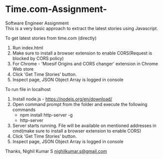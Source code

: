 # Time.com-Assignment-
Software Engineer Assignment <br/>
This is a very basic approach to extract the latest stories using Javascript.

To get latest stories from time.com (directly)
1. Run index.html
2. Make sure to install a browser extension to enable CORS(Request is blocked by CORS policy)
3. For Chrome - 'Moesif Origins and CORS changer' extension in Chrome Web store
4. Click 'Get Time Stories' button. 
5. Inspect page, JSON Object Array is logged in console

To run file in localhost
1. Install node.js - https://nodejs.org/en/download/
2. Open command prompt from the folder and execute the following commands
   - npm install http-server -g
   - http-server
3. Server starts running. File will be available on mentioned addresses in cmd(make sure to install a browser extension to enable CORS)
4. Click 'Get Time Stories' button. 
5. Inspect page, JSON Object Array is logged in console

Thanks,
Nighil Kumar S
nighilkumar.s@gmail.com
